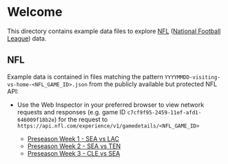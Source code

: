 # Welcome

This directory contains example data files to explore [NFL](https://www.nfl.com) ([National Football League](https://www.nfl.com)) data.

## NFL

Example data is contained in files matching the pattern `YYYYMMDD-visiting-vs-home-<NFL_GAME_ID>.json` from the publicly available but protected NFL API:

- Use the Web Inspector in your preferred browser to view network requests and responses (e.g. game ID `c7cf9f95-2459-11ef-afd1-646009f18b2e`) for the request to `https://api.nfl.com/experience/v1/gamedetails/<NFL_GAME_ID>`

  - [Preseason Week 1 - SEA vs LAC](./2024-25/20240810-SEA-vs-LAC-c7cee17c-2459-11ef-afd1-646009f18b2e-preseason-week-1.json)
  - [Preseason Week 2 - SEA vs TEN](./2024-25/20240817-SEA-vs-TEN-c7cf3869-2459-11ef-afd1-646009f18b2e-preseason-week-2.json)
  - [Preseason Week 3 - CLE vs SEA](./2024-25/20240824-CLE-vs-SEA-c7cf9f95-2459-11ef-afd1-646009f18b2e-preseason-week-3.json)
